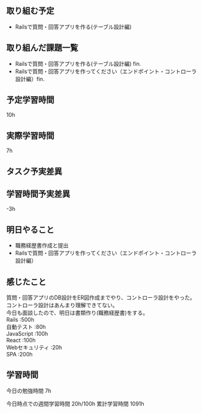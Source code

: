 ## 取り組む予定
- Railsで質問・回答アプリを作る(テーブル設計編)


## 取り組んだ課題一覧
- Railsで質問・回答アプリを作る(テーブル設計編) fin.
- Railsで質問・回答アプリを作ってください（エンドポイント・コントローラ設計編）fin.

## 予定学習時間
10h

## 実際学習時間
7h

## タスク予実差異


## 学習時間予実差異
-3h

## 明日やること
- 職務経歴書作成と提出
- Railsで質問・回答アプリを作ってください（エンドポイント・コントローラ設計編）


## 感じたこと
質問・回答アプリのDB設計をER図作成までやり、コントローラ設計をやった。<br>
コントローラ設計はあんまり理解できてない。<br>
今日も面談したので、明日は書類作り(職務経歴書)をする。<br>
Rails :500h<br>
自動テスト :80h<br>
JavaScript :100h<br>
React :100h<br>
Webセキュリティ :20h<br>
SPA :200h


## 学習時間
今日の勉強時間 7h

今日時点での週間学習時間 20h/100h
累計学習時間 1091h